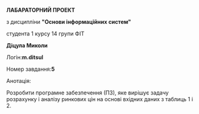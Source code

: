 __ЛАБАРАТОРНИЙ ПРОЕКТ__

з дисципліни __"Основи інформаційних систем"__

студента 1 курсу 14 групи ФІТ

__Діцула Миколи__

Логін:__m.ditsul__

Номер завдання:__5__

Анотація:

 Розробити програмне забезпечення (ПЗ), яке вирішує задачу розрахунку і аналізу ринкових цін на основі
вхідних даних з таблиць 1 і 2.
